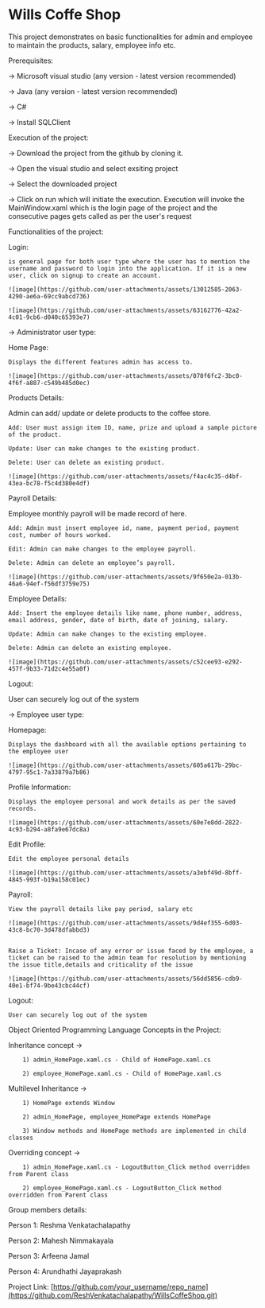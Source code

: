 # Wills Coffe Shop  


This project demonstrates on basic functionalities for admin and employee to maintain the products, salary, employee info etc. 



Prerequisites:

-> Microsoft visual studio (any version - latest version recommended)

-> Java (any version - latest version recommended)

-> C# 

-> Install SQLClient 



Execution of the project:

-> Download the project from the github by cloning it.

-> Open the visual studio and select exsiting project

-> Select the downloaded project

-> Click on run which will initiate the execution. Execution will invoke the MainWindow.xaml which is the login page of the project and the consecutive pages gets called as per the user's request



Functionalities of the project:


Login: 
    
    is general page for both user type where the user has to mention the username and password to login into the application. If it is a new user, click on signup to create an account.

    ![image](https://github.com/user-attachments/assets/13012585-2063-4290-ae6a-69cc9abcd736)

    ![image](https://github.com/user-attachments/assets/63162776-42a2-4c01-9cb6-d040c65393e7)


-> Administrator user type:


Home Page:

    Displays the different features admin has access to.

    ![image](https://github.com/user-attachments/assets/070f6fc2-3bc0-4f6f-a887-c549b485d0ec)


Products Details: 

Admin can add/ update or delete products to the coffee store.

 	Add: User must assign item ID, name, prize and upload a sample picture of the product.
  
 	Update: User can make changes to the existing product.
  
 	Delete: User can delete an existing product.

    ![image](https://github.com/user-attachments/assets/f4ac4c35-d4bf-43ea-bc78-f5c4d380e4df)

  
Payroll Details:

Employee monthly payroll will be made record of here. 

 	Add: Admin must insert employee id, name, payment period, payment cost, number of hours worked.
  
 	Edit: Admin can make changes to the employee payroll.
  
 	Delete: Admin can delete an employee’s payroll.

    ![image](https://github.com/user-attachments/assets/9f650e2a-013b-46a6-94ef-f56df3759e75)

  
Employee Details:

 	Add: Insert the employee details like name, phone number, address, email address, gender, date of birth, date of joining, salary.
  
 	Update: Admin can make changes to the existing employee.
  
 	Delete: Admin can delete an existing employee.

    ![image](https://github.com/user-attachments/assets/c52cee93-e292-457f-9b33-71d2c4e55a0f)

  
Logout:

  User can securely log out of the system


-> Employee user type:


Homepage:

    Displays the dashboard with all the available options pertaining to the employee user

    ![image](https://github.com/user-attachments/assets/605a617b-29bc-4797-95c1-7a33879a7b86)

    

Profile Information:

 	Displays the employee personal and work details as per the saved records.

    ![image](https://github.com/user-attachments/assets/60e7e8dd-2822-4c93-b294-a8fa9e67dc8a)

    
Edit Profile:

    Edit the employee personal details

    ![image](https://github.com/user-attachments/assets/a3ebf49d-8bff-4845-993f-b19a158c01ec)


  
Payroll:

    View the payroll details like pay period, salary etc
  
 	![image](https://github.com/user-attachments/assets/9d4ef355-6d03-43c8-bc70-3d478dfabbd3)


    Raise a Ticket: Incase of any error or issue faced by the employee, a ticket can be raised to the admin team for resolution by mentioning the issue title,details and criticality of the issue
    
    ![image](https://github.com/user-attachments/assets/56dd5856-cdb9-40e1-bf74-9be43cbc44cf)


  
Logout:

    User can securely log out of the system



Object Oriented Programming Language Concepts in the Project:

Inheritance concept ->

        1) admin_HomePage.xaml.cs - Child of HomePage.xaml.cs

        2) employee_HomePage.xaml.cs - Child of HomePage.xaml.cs

Multilevel Inheritance -> 

        1) HomePage extends Window
   
        2) admin_HomePage, employee_HomePage extends HomePage
   
        3) Window methods and HomePage methods are implemented in child classes


Overriding concept ->

        1) admin_HomePage.xaml.cs - LogoutButton_Click method overridden from Parent class

        2) employee_HomePage.xaml.cs - LogoutButton_Click method overridden from Parent class




Group members details:

Person 1: Reshma Venkatachalapathy

Person 2: Mahesh Nimmakayala

Person 3:  Arfeena Jamal

Person 4:  Arundhathi Jayaprakash



Project Link: [https://github.com/your_username/repo_name](https://github.com/ReshVenkatachalapathy/WillsCoffeShop.git)


